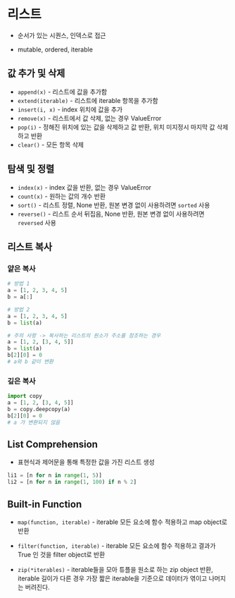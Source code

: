 # 리스트

- 순서가 있는 시퀀스, 인덱스로 접근

- mutable, ordered, iterable

## 값 추가 및 삭제

- `append(x)` - 리스트에 값을 추가함
-  `extend(iterable)` - 리스트에 iterable 항목을 추가함
-  `insert(i, x)` - index 위치에 값을 추가
- `remove(x)` - 리스트에서 값 삭제, 없는 경우 ValueError
- `pop(i)` - 정해진 위치에 있는 값을 삭제하고 값 반환, 위치 미지정시 마지막 값 삭제하고 반환  
- `clear()` - 모든 항목 삭제

 ## 탐색 및 정렬

- `index(x)` - index 값을 반환, 없는 경우 ValueError
- `count(x)` - 원하는 값의 개수 반환
- `sort()` - 리스트 정렬, None 반환, 원본 변경 없이 사용하려면 `sorted` 사용
- `reverse()` - 리스트 순서 뒤집음, None 반환, 원본 변경 없이 사용하려면 `reversed` 사용

## 리스트 복사

### 얕은 복사

```python
# 방법 1
a = [1, 2, 3, 4, 5]
b = a[:]

# 방법 2
a = [1, 2, 3, 4, 5]
b = list(a)

# 주의 사항 -> 복사하는 리스트의 원소가 주소를 참조하는 경우
a = [1, 2, [3, 4, 5]]
b = list(a)
b[2][0] = 0
# a와 b 같이 변환
```

### 깊은 복사

```python
import copy
a = [1, 2, [3, 4, 5]]
b = copy.deepcopy(a)
b[2][0] = 0
# a 가 변환되지 않음
```

## List Comprehension

- 표현식과 제어문을 통해 특정한 값을 가진 리스트 생성

```python
li1 = [n for n in range(1, 5)]
li2 = [n for n in range(1, 100) if n % 2]
```

## Built-in Function

- `map(function, iterable)` - iterable 모든 요소에 함수 적용하고 map object로 반환 

- `filter(function, iterable)` - iterable 모든 요소에 함수 적용하고 결과가 True 인 것을 filter object로 반환
- `zip(*iterables)` - iterable들을 모아 튜플을 원소로 하는 zip object 반환, iterable 길이가 다른 경우 가장 짧은 iterable을 기준으로 데이터가 엮이고 나머지는 버려진다.


